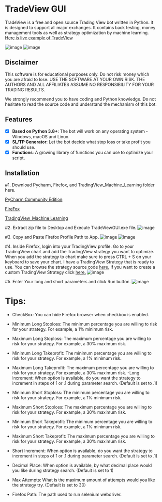 # TradeView GUI

TradeView is a free and open source Trading View bot written in Python. It is designed to support all major exchanges. It contains back testing, money management tools as well as strategy optimization by machine learning. [Here is live example of TradeView](https://vimeo.com/594037879)

![image](https://github.com/TreborNamor/TradingView_Machine_Learning/blob/16ab9d3fae94258a715965e271d5c80b6517051c/pictures/TradeViewGUI.png)
![image](https://github.com/TreborNamor/TradingView_Machine_Learning/blob/16ab9d3fae94258a715965e271d5c80b6517051c/pictures/TradeViewResultsExample.png)

## Disclaimer

This software is for educational purposes only. Do not risk money which
you are afraid to lose. USE THE SOFTWARE AT YOUR OWN RISK. THE AUTHORS
AND ALL AFFILIATES ASSUME NO RESPONSIBILITY FOR YOUR TRADING RESULTS.

We strongly recommend you to have coding and Python knowledge. Do not
hesitate to read the source code and understand the mechanism of this bot.

## Features

- [x] **Based on Python 3.8+**: The bot will work on any operating system - Windows, macOS and Linux.
- [x] **SL/TP Generator**: Let the bot decide what stop loss or take profit you should use.
- [x] **Functions**: A growing library of functions you can use to optimize your script.

## Installation

#1. Download Pycharm, Firefox, and TradingView_Machine_Learning folder here.

[PyCharm Community Edition](https://www.jetbrains.com/pycharm/download)

[FireFox](https://www.mozilla.org/en-US/firefox/new/)

[TradingView_Machine Learning](https://github.com/TreborNamor/TradingView_Machine_Learning/archive/master.zip)

#2. Extract zip file to Desktop and Execute TradeViewGUI.exe file.
![image](https://github.com/TreborNamor/TradingView_Machine_Learning/blob/bd4a703fb0b3ec964c305dd7c720b17b111535fc/pictures/extractZip.png)

#3. Copy and Paste Firefox Profile Path to App.
![image](https://github.com/TreborNamor/TradingView_Machine_Learning/blob/16ab9d3fae94258a715965e271d5c80b6517051c/pictures/FindFirefoxPath.png)
![image](https://github.com/TreborNamor/TradingView_Machine_Learning/blob/bd4a703fb0b3ec964c305dd7c720b17b111535fc/pictures/addPath.png)

#4. Inside Firefox, login into your TradingView profile. Go to your TradingView chart and add the TradingView strategy you want to optimize. When you add the strategy to chart make sure to press CTRL + S on your keyboard to save your chart. I have a TradingView Strategy that is ready to use. You can browse the strategy source code [here.](https://github.com/TreborNamor/TradingView-Machine-Learning-GUI/blob/master/strategies/MACD-RSI%20%20Strategy)
If you want to create a custom TradingView Strategy click [here.](https://github.com/TreborNamor/TradingView-Machine-Learning-GUI/blob/master/strategies/Create%20Your%20Own%20Strategy%20For%20Optimization.txt)
![image](https://github.com/TreborNamor/TradingView-Machine-Learning-GUI/blob/cee46135f1f0d8656c9f1614abb334d8205a6110/pictures/addStrategy.png)

#5. Enter Your long and short parameters and click Run button.
![image](https://github.com/TreborNamor/TradingView_Machine_Learning/blob/bd4a703fb0b3ec964c305dd7c720b17b111535fc/pictures/parameters.png)

# Tips:
- CheckBox: You can hide Firefox browser when checkbox is enabled.
- Minimum Long Stoploss: The minimum percentage you are willing to risk for your strategy. For example, a 1% minimum risk.
- Maximum Long Stoploss: The maximum percentage you are willing to risk for your strategy. For example, a 30% maximum risk.
- Minimum Long Takeprofit: The minimum percentage you are willing to risk for your strategy. For example, a 1% minimum risk.
- Maximum Long Takeprofit: The maximum percentage you are willing to risk for your strategy. For example, a 30% maximum risk.
-Long Increment: When option is available, do you want the strategy to increment in steps of 1 or .1 during parameter search. (Default is set to .1)

- Minimum Short Stoploss: The minimum percentage you are willing to risk for your strategy. For example, a 1% minimum risk.
- Maximum Short Stoploss: The maximum percentage you are willing to risk for your strategy. For example, a 30% maximum risk.
- Minimum Short Takeprofit: The minimum percentage you are willing to risk for your strategy. For example, a 1% minimum risk.
- Maximum Short Takeprofit: The maximum percentage you are willing to risk for your strategy. For example, a 30% maximum risk.
- Short Increment: When option is available, do you want the strategy to increment in steps of 1 or .1 during parameter search. (Default is set to .1)

- Decimal Place: When option is available, by what decimal place would you like during strategy search. (Default is set to 1)
- Max Attempts: What is the maximum amount of attempts would you like the strategy try. (Default is set to 30)
- Firefox Path: The path used to run selenium webdriver.

